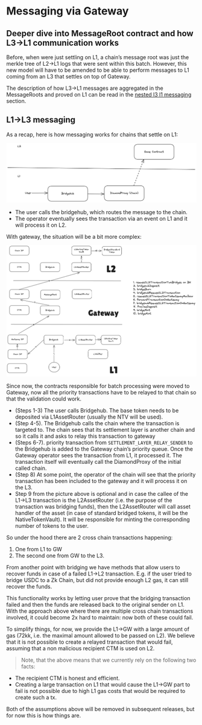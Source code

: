 # Messaging via Gateway

## Deeper dive into MessageRoot contract and how L3→L1 communication works

Before, when were just settling on L1, a chain’s message root was just the merkle tree of L2→L1 logs that were sent within this batch. However, this new model will have to be amended to be able to perform messages to  L1 coming from an L3 that settles on top of Gateway.

The description of how L3→L1 messages are aggregated in the MessageRoots and proved on L1 can be read in the [nested l3 l1 messaging](./nested_l3_l1_messaging.md) section.

## L1→L3 messaging

As a recap, here is how messaging works for chains that settle on L1:


![Direct L1->L2 messaging](./img/l1_l2_messaging.png)


- The user calls the bridgehub, which routes the message to the chain.
- The operator eventually sees the transaction via an event on L1 and it will process it on L2.

With gateway, the situation will be a bit more complex:

![L1->L2 messaging via the Gateway](./img/l1_l3_messaging.png)

Since now, the contracts responsible for batch processing were moved to Gateway, now all the priority transactions have to be relayed to that chain so that the validation could work.

- (Steps 1-3) The user calls Bridgehub. The base token needs to be deposited via L1AssetRouter (usually the NTV will be used).
- (Step 4-5). The Bridgehub calls the chain where the transaction is targeted to. The chain sees that its settlement layer is another chain and so it calls it and asks to relay this transaction to gateway
- (Steps 6-7). priority transaction from `SETTLEMENT_LAYER_RELAY_SENDER` to the Bridgehub is added to the Gateway chain’s priority queue. Once the Gateway operator sees the transaction from L1, it processed it. The transaction itself will eventually call the DiamondProxy of the initial called chain.
- (Step 8) At some point, the operator of the chain will see that the priority transaction has been included to the gateway and it will process it on the L3.
- Step 9 from the picture above is optional and in case the callee of the L1→L3 transaction is the L2AssetRouter (i.e. the purpose of the transaction was bridging funds), then the L2AssetRouter will call asset handler of the asset (in case of standard bridged tokens, it will be the NativeTokenVault). It will be responsible for minting the corresponding number of tokens to the user.

So under the hood there are 2 cross chain transactions happening:

1. One from L1 to GW
2. The second one from GW to the L3.

From another point with bridging we have methods that allow users to recover funds in case of a failed L1→L2 transaction. E.g. if the user tried to bridge USDC to a Zk Chain, but did not provide enough L2 gas, it can still recover the funds.

This functionality works by letting user prove that the bridging transaction failed and then the funds are released back to the original sender on L1. With the approach above where there are multiple cross chain transactions involved, it could become 2x hard to maintain: now both of these could fail.

To simplify things, for now, we provide the L1→GW with a large amount of gas (72kk, i.e. the maximal amount allowed to be passed on L2). We believe that it is not possible to create a relayed transaction that would fail, assuming that a non malicious recipient CTM is used on L2.

> Note, that the above means that we currently rely on the following two facts:

- The recipient CTM is honest and efficient.
- Creating a large transaction on L1 that would cause the L1→GW part to fail is not possible due to high L1 gas costs that would be required to create such a tx.

Both of the assumptions above will be removed in subsequent releases, but for now this is how things are.
> 

